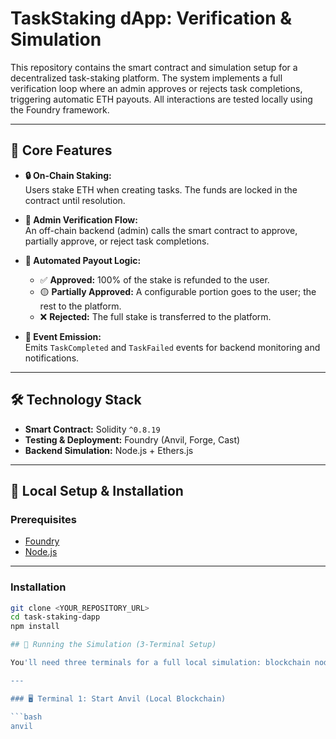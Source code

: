 # TaskStaking dApp: Verification & Simulation

This repository contains the smart contract and simulation setup for a decentralized task-staking platform. The system implements a full verification loop where an admin approves or rejects task completions, triggering automatic ETH payouts. All interactions are tested locally using the Foundry framework.

---

## 🧩 Core Features

- **🔒 On-Chain Staking:**  
  Users stake ETH when creating tasks. The funds are locked in the contract until resolution.

- **🧾 Admin Verification Flow:**  
  An off-chain backend (admin) calls the smart contract to approve, partially approve, or reject task completions.

- **💸 Automated Payout Logic:**
  - ✅ **Approved:** 100% of the stake is refunded to the user.
  - 🟡 **Partially Approved:** A configurable portion goes to the user; the rest to the platform.
  - ❌ **Rejected:** The full stake is transferred to the platform.

- **📡 Event Emission:**  
  Emits `TaskCompleted` and `TaskFailed` events for backend monitoring and notifications.

---

## 🛠️ Technology Stack

- **Smart Contract:** Solidity `^0.8.19`
- **Testing & Deployment:** Foundry (Anvil, Forge, Cast)
- **Backend Simulation:** Node.js + Ethers.js

---

## 🧪 Local Setup & Installation

### Prerequisites

- [Foundry](https://getfoundry.sh/)
- [Node.js](https://nodejs.org/)

---

### Installation

```bash
git clone <YOUR_REPOSITORY_URL>
cd task-staking-dapp
npm install

## 🚀 Running the Simulation (3-Terminal Setup)

You'll need three terminals for a full local simulation: blockchain node, contract deployment, and backend interaction.

---

### 🖥️ Terminal 1: Start Anvil (Local Blockchain)

```bash
anvil
